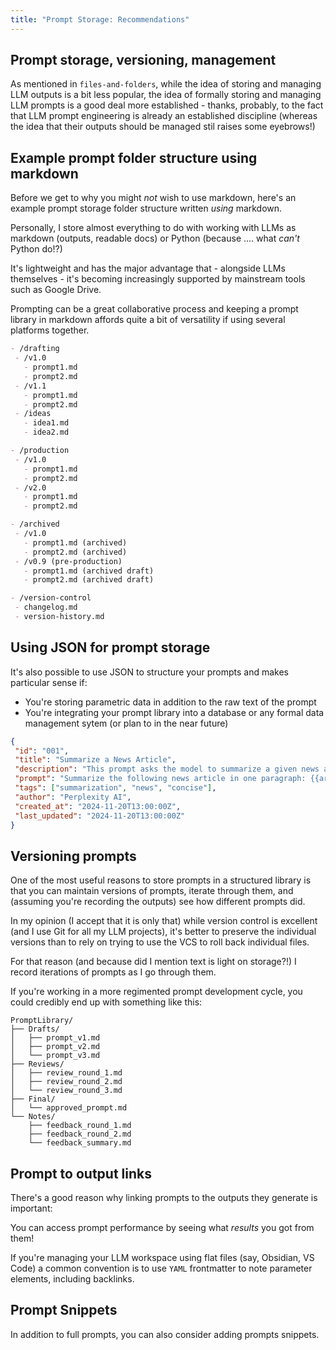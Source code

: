 ```yaml
---
title: "Prompt Storage: Recommendations"
---
```


## Prompt storage, versioning, management

As mentioned in `files-and-folders`, while the idea of storing and managing LLM outputs is a bit less popular, the idea of formally storing and managing LLM prompts is a good deal more established - thanks, probably, to the fact that LLM prompt engineering is already an established discipline (whereas the idea that their outputs should be managed stil raises some eyebrows!)

## Example prompt folder structure using markdown

Before we get to why you might *not* wish to use markdown, here's an example prompt storage folder structure written *using* markdown.

Personally, I store almost everything to do with working with LLMs as markdown (outputs, readable docs) or Python (because .... what *can't* Python do!?)

It's lightweight and has the major advantage that - alongside LLMs themselves - it's becoming increasingly supported by mainstream tools such as Google Drive.

Prompting can be a great collaborative process and keeping a prompt library in markdown affords quite a bit of versatility if using several platforms together.

 ```markdown
- /drafting
  - /v1.0
    - prompt1.md
    - prompt2.md
  - /v1.1
    - prompt1.md
    - prompt2.md
  - /ideas
    - idea1.md
    - idea2.md

- /production
  - /v1.0
    - prompt1.md
    - prompt2.md
  - /v2.0
    - prompt1.md
    - prompt2.md

- /archived
  - /v1.0
    - prompt1.md (archived)
    - prompt2.md (archived)
  - /v0.9 (pre-production)
    - prompt1.md (archived draft)
    - prompt2.md (archived draft)

- /version-control
  - changelog.md    
  - version-history.md   
```

## Using JSON for prompt storage

It's also possible to use JSON to structure your prompts and makes particular sense if:

- You're storing parametric data in addition to the raw text of the prompt  
- You're integrating your prompt library into a database or any formal data management sytem (or plan to in the near future)

 ```json
{
  "id": "001",
  "title": "Summarize a News Article",
  "description": "This prompt asks the model to summarize a given news article into a concise paragraph.",
  "prompt": "Summarize the following news article in one paragraph: {{article_text}}",
  "tags": ["summarization", "news", "concise"],
  "author": "Perplexity AI",
  "created_at": "2024-11-20T13:00:00Z",
  "last_updated": "2024-11-20T13:00:00Z"
}
```

## Versioning prompts

One of the most useful reasons to store prompts in a structured library is that you can maintain versions of prompts, iterate through them, and (assuming you're recording the outputs) see how different prompts did.

In my opinion (I accept that it is only that) while version control is excellent (and I use Git for all my LLM projects), it's better to preserve the individual versions than to rely on trying to use the VCS to roll back individual files. 

For that reason (and because did I mention text is light on storage?!) I record iterations of prompts as I go through them.

If you're working in a more regimented prompt development cycle, you could credibly end up with something like this:

```
PromptLibrary/
├── Drafts/
│   ├── prompt_v1.md
│   ├── prompt_v2.md
│   └── prompt_v3.md
├── Reviews/
│   ├── review_round_1.md
│   ├── review_round_2.md
│   └── review_round_3.md
├── Final/
│   └── approved_prompt.md
└── Notes/
    ├── feedback_round_1.md
    ├── feedback_round_2.md
    └── feedback_summary.md
 ```   

## Prompt to output links

There's a good reason why linking prompts to the outputs they generate is important:

You can access prompt performance by seeing what *results* you got from them!

If you're managing your LLM workspace using flat files (say, Obsidian, VS Code) a common convention is to use `YAML` frontmatter to note parameter elements, including backlinks.

## Prompt Snippets

In addition to full prompts, you can also consider adding prompts snippets.